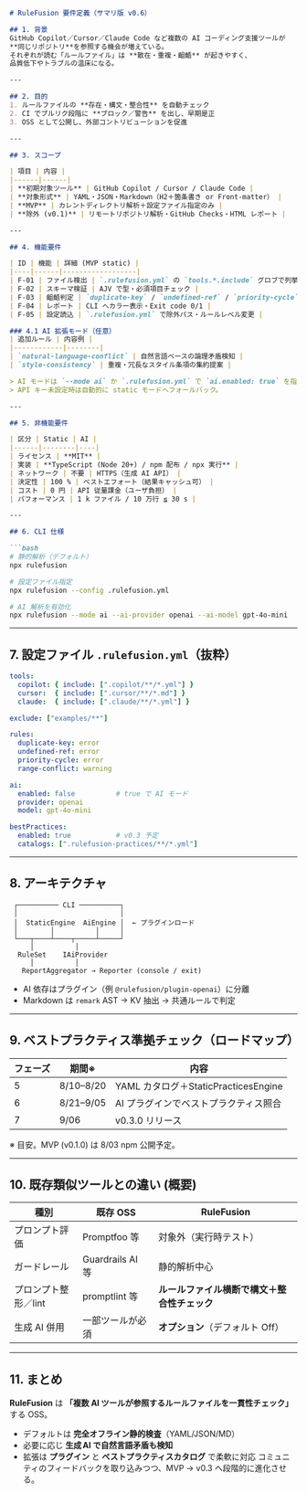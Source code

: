 ````markdown
# RuleFusion 要件定義（サマリ版 v0.6）

## 1. 背景
GitHub Copilot／Cursor／Claude Code など複数の AI コーディング支援ツールが  
**同じリポジトリ**を参照する機会が増えている。  
それぞれが読む「ルールファイル」は **散在・重複・齟齬** が起きやすく、  
品質低下やトラブルの温床になる。

---

## 2. 目的
1. ルールファイルの **存在・構文・整合性** を自動チェック  
2. CI でプルリク段階に **ブロック／警告** を出し、早期是正  
3. OSS として公開し、外部コントリビューションを促進

---

## 3. スコープ

| 項目 | 内容 |
|------|------|
| **初期対象ツール** | GitHub Copilot / Cursor / Claude Code |
| **対象形式** | YAML・JSON・Markdown（H2＋箇条書き or Front‑matter） |
| **MVP** | カレントディレクトリ解析＋設定ファイル指定のみ |
| **除外 (v0.1)** | リモートリポジトリ解析・GitHub Checks・HTML レポート |

---

## 4. 機能要件

| ID | 機能 | 詳細 (MVP static) |
|----|------|------------------|
| F‑01 | ファイル検出 | `.rulefusion.yml` の `tools.*.include` グロブで列挙 |
| F‑02 | スキーマ検証 | AJV で型・必須項目チェック |
| F‑03 | 齟齬判定 | `duplicate‑key` / `undefined‑ref` / `priority‑cycle` / `range‑conflict` |
| F‑04 | レポート | CLI へカラー表示・Exit code 0/1 |
| F‑05 | 設定読込 | `.rulefusion.yml` で除外パス・ルールレベル変更 |

### 4.1 AI 拡張モード（任意）
| 追加ルール | 内容例 |
|------------|--------|
| `natural‑language‑conflict` | 自然言語ベースの論理矛盾検知 |
| `style‑consistency` | 重複・冗長なスタイル条項の集約提案 |

> AI モードは `--mode ai` か `.rulefusion.yml` で `ai.enabled: true` を指定。  
> API キー未設定時は自動的に static モードへフォールバック。

---

## 5. 非機能要件

| 区分 | Static | AI |
|------|--------|----|
| ライセンス | **MIT** |
| 実装 | **TypeScript (Node 20+) / npm 配布 / npx 実行** |
| ネットワーク | 不要 | HTTPS（生成 AI API） |
| 決定性 | 100 % | ベストエフォート（結果キャッシュ可） |
| コスト | 0 円 | API 従量課金（ユーザ負担） |
| パフォーマンス | 1 k ファイル / 10 万行 ≦ 30 s |

---

## 6. CLI 仕様

```bash
# 静的解析（デフォルト）
npx rulefusion

# 設定ファイル指定
npx rulefusion --config .rulefusion.yml

# AI 解析を有効化
npx rulefusion --mode ai --ai-provider openai --ai-model gpt-4o-mini
````

---

## 7. 設定ファイル `.rulefusion.yml`（抜粋）

```yaml
tools:
  copilot: { include: [".copilot/**/*.yml"] }
  cursor:  { include: [".cursor/**/*.md"] }
  claude:  { include: [".claude/**/*.yml"] }

exclude: ["examples/**"]

rules:
  duplicate-key: error
  undefined-ref: error
  priority-cycle: error
  range-conflict: warning

ai:
  enabled: false          # true で AI モード
  provider: openai
  model: gpt-4o-mini

bestPractices:
  enabled: true           # v0.3 予定
  catalogs: [".rulefusion-practices/**/*.yml"]
```

---

## 8. アーキテクチャ

```
 ┌────────── CLI ──────────┐
 │                         │
 │  StaticEngine  AiEngine │  ← プラグインロード
 │        │          │     │
 └───┬────┴────┬─────┴─────┘
     │          │
  RuleSet    IAiProvider
     │          │
   ReportAggregator → Reporter (console / exit)
```

* AI 依存はプラグイン（例 `@rulefusion/plugin-openai`）に分離
* Markdown は `remark` AST → KV 抽出 → 共通ルールで判定

---

## 9. ベストプラクティス準拠チェック（ロードマップ）

| フェーズ | 期間※       | 内容                              |
| ---- | --------- | ------------------------------- |
| 5    | 8/10–8/20 | YAML カタログ＋StaticPracticesEngine |
| 6    | 8/21–9/05 | AI プラグインでベストプラクティス照合            |
| 7    | 9/06      | v0.3.0 リリース                     |

※ 目安。MVP (v0.1.0) は 8/03 npm 公開予定。

---

## 10. 既存類似ツールとの違い (概要)

| 種別           | 既存 OSS          | RuleFusion               |
| ------------ | --------------- | ------------------------ |
| プロンプト評価      | Promptfoo 等     | 対象外（実行時テスト）              |
| ガードレール       | Guardrails AI 等 | 静的解析中心                   |
| プロンプト整形／lint | promptlint 等    | **ルールファイル横断で構文＋整合性チェック** |
| 生成 AI 併用     | 一部ツールが必須        | **オプション**（デフォルト Off）     |

---

## 11. まとめ

**RuleFusion** は **「複数 AI ツールが参照するルールファイルを一貫性チェック」** する OSS。

* デフォルトは **完全オフライン静的検査**（YAML/JSON/MD）
* 必要に応じ **生成 AI で自然言語矛盾も検知**
* 拡張は **プラグイン** と **ベストプラクティスカタログ** で柔軟に対応
  コミュニティのフィードバックを取り込みつつ、MVP → v0.3 へ段階的に進化させる。

```
